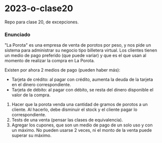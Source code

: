 # 2023-o-clase20
Repo para clase 20, de excepciones.


### Enunciado

"La Porota" es una empresa de venta de porotos por peso, y nos pide un sistema para administrar su negocio tipo billetera virtual.
Los clientes tienen un medio de pago preferido (que puede variar) y que es el que usan al momento de realizar la compra en La Porota.

Existen por ahora 2 medios de pago (pueden haber más):

- Tarjeta de crédito: al pagar con crédito, aumenta la deuda de la tarjeta en el dinero correspondiente.
- Tarjeta de débito: al pagar con débito, se resta del dinero disponible el valor de la compra.

1. Hacer que la porota venda una cantidad de gramos de porotos a un cliente. Al hacerlo, debe disminuir el stock y el cliente pagar lo correspondiente.
2. Tests de una venta (pensar las clases de equivalencia). 
4. Agregar los cupones, que son un medio de pago de un solo uso y con un máximo. No pueden usarse 2 veces, ni el monto de la venta puede superar su máximo.

